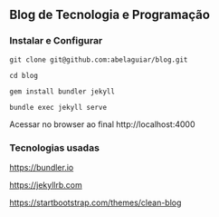
## Blog de Tecnologia e Programação

### Instalar e Configurar

```
git clone git@github.com:abelaguiar/blog.git

cd blog

gem install bundler jekyll

bundle exec jekyll serve
```

Acessar no browser ao final http://localhost:4000

### Tecnologias usadas

https://bundler.io

https://jekyllrb.com

https://startbootstrap.com/themes/clean-blog



